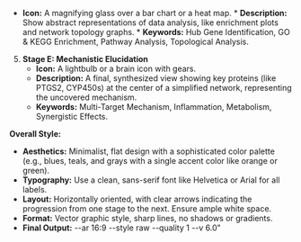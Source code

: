  *   **Icon:** A magnifying glass over a bar chart or a heat map.
    *   **Description:** Show abstract representations of data analysis, like enrichment plots and network topology graphs.
    *   **Keywords:** Hub Gene Identification, GO & KEGG Enrichment, Pathway Analysis, Topological Analysis.

5.  **Stage E: Mechanistic Elucidation**
    *   **Icon:** A lightbulb or a brain icon with gears.
    *   **Description:** A final, synthesized view showing key proteins (like PTGS2, CYP450s) at the center of a simplified network, representing the uncovered mechanism.
    *   **Keywords:** Multi-Target Mechanism, Inflammation, Metabolism, Synergistic Effects.

**Overall Style:**
*   **Aesthetics:** Minimalist, flat design with a sophisticated color palette (e.g., blues, teals, and grays with a single accent color like orange or green).
*   **Typography:** Use a clean, sans-serif font like Helvetica or Arial for all labels.
*   **Layout:** Horizontally oriented, with clear arrows indicating the progression from one stage to the next. Ensure ample white space.
*   **Format:** Vector graphic style, sharp lines, no shadows or gradients.
*   **Final Output:** --ar 16:9 --style raw --quality 1 --v 6.0"
